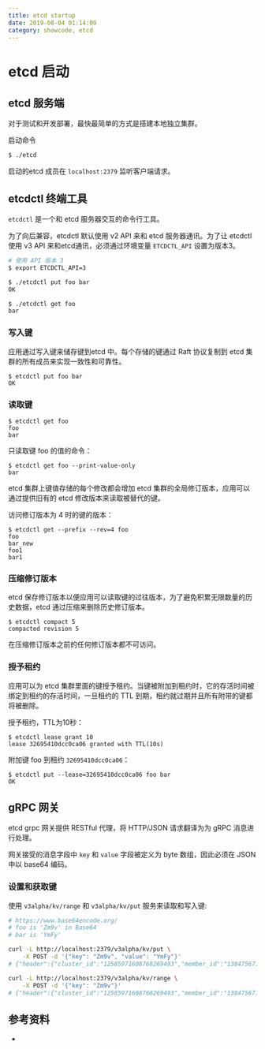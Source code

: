 ```yaml
---
title: etcd startup
date: 2019-08-04 01:14:09
category: showcode, etcd
---
```


# etcd 启动

## etcd 服务端

对于测试和开发部署，最快最简单的方式是搭建本地独立集群。

启动命令

```bash
$ ./etcd
```

启动的etcd 成员在 `localhost:2379` 监听客户端请求。

## etcdctl 终端工具

`etcdctl` 是一个和 etcd 服务器交互的命令行工具。

为了向后兼容，etcdctl 默认使用 v2 API 来和 etcd 服务器通讯。为了让 etcdctl 使用 v3 API 来和etcd通讯，必须通过环境变量 `ETCDCTL_API` 设置为版本3。

```bash
# 使用 API 版本 3
$ export ETCDCTL_API=3

$ ./etcdctl put foo bar
OK

$ ./etcdctl get foo
bar
```

### 写入键

应用通过写入键来储存键到etcd 中。每个存储的键通过 Raft 协议复制到 etcd 集群的所有成员来实现一致性和可靠性。

```
$ etcdctl put foo bar
OK
```

### 读取键

```
$ etcdctl get foo
foo
bar
```


只读取键 foo 的值的命令：

```
$ etcdctl get foo --print-value-only
bar
```

etcd 集群上键值存储的每个修改都会增加 etcd 集群的全局修订版本，应用可以通过提供旧有的 etcd 修改版本来读取被替代的键。

访问修订版本为 4 时的键的版本：

```
$ etcdctl get --prefix --rev=4 foo 
foo
bar_new
foo1
bar1
```

### 压缩修订版本

etcd 保存修订版本以便应用可以读取键的过往版本，为了避免积累无限数量的历史数据，etcd 通过压缩来删除历史修订版本。

```
$ etcdctl compact 5
compacted revision 5
```

在压缩修订版本之前的任何修订版本都不可访问。

### 授予租约

应用可以为 etcd 集群里面的键授予租约。当键被附加到租约时，它的存活时间被绑定到租约的存活时间，一旦租约的 TTL 到期，租约就过期并且所有附带的键都将被删除。

授予租约，TTL为10秒：

```
$ etcdctl lease grant 10
lease 32695410dcc0ca06 granted with TTL(10s)
```

附加键 foo 到租约 `32695410dcc0ca06`：

```
$ etcdctl put --lease=32695410dcc0ca06 foo bar
OK
```

## gRPC 网关

etcd grpc 网关提供 RESTful 代理，将 HTTP/JSON 请求翻译为为 gRPC 消息进行处理。

网关接受的消息字段中 `key` 和 `value` 字段被定义为 byte 数组，因此必须在 JSON 中以 base64 编码。

### 设置和获取键

使用 `v3alpha/kv/range` 和 `v3alpha/kv/put` 服务来读取和写入键:

```bash
# https://www.base64encode.org/
# foo is 'Zm9v' in Base64
# bar is 'YmFy'

curl -L http://localhost:2379/v3alpha/kv/put \
	-X POST -d '{"key": "Zm9v", "value": "YmFy"}'
# {"header":{"cluster_id":"12585971608760269493","member_id":"13847567121247652255","revision":"2","raft_term":"3"}}

curl -L http://localhost:2379/v3alpha/kv/range \
	-X POST -d '{"key": "Zm9v"}'
# {"header":{"cluster_id":"12585971608760269493","member_id":"13847567121247652255","revision":"2","raft_term":"3"},"kvs":[{"key":"Zm9v","create_revision":"2","mod_revision":"2","version":"1","value":"YmFy"}],"count":"1"}
```

## 参考资料

- []()

